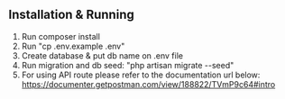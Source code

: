 ## Installation & Running
1. Run composer install
2. Run "cp .env.example .env"
3. Create database & put db name on .env file
4. Run migration and db seed: "php artisan migrate --seed"
5. For using API route please refer to the documentation url below:
https://documenter.getpostman.com/view/188822/TVmP9c64#intro
